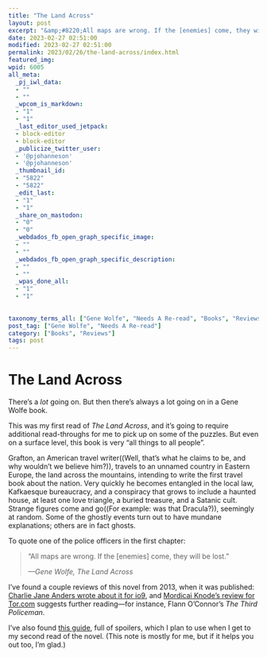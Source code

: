 ```yaml
---
title: "The Land Across"
layout: post
excerpt: "&amp;#8220;All maps are wrong. If the [enemies] come, they will be lost.&amp;#8221;"
date: 2023-02-27 02:51:00
modified: 2023-02-27 02:51:00
permalink: 2023/02/26/the-land-across/index.html
featured_img: 
wpid: 6005
all_meta: 
  _pj_iwl_data:
  - ""
  - ""
  _wpcom_is_markdown:
  - "1"
  - "1"
  _last_editor_used_jetpack:
  - block-editor
  - block-editor
  _publicize_twitter_user:
  - '@pjohanneson'
  - '@pjohanneson'
  _thumbnail_id:
  - "5822"
  - "5822"
  _edit_last:
  - "1"
  - "1"
  _share_on_mastodon:
  - "0"
  - "0"
  _webdados_fb_open_graph_specific_image:
  - ""
  - ""
  _webdados_fb_open_graph_specific_description:
  - ""
  - ""
  _wpas_done_all:
  - "1"
  - "1"
  
  
taxonomy_terms_all: ["Gene Wolfe", "Needs A Re-read", "Books", "Reviews"]
post_tag: ["Gene Wolfe", "Needs A Re-read"]
category: ["Books", "Reviews"]
tags: post
---
```


# The Land Across

There’s a *lot* going on. But then there’s always a lot going on in a Gene Wolfe book.

This was my first read of *The Land Across*, and it’s going to require additional read-throughs for me to pick up on some of the puzzles. But even on a surface level, this book is very “all things to all people”.

Grafton, an American travel writer((Well, that’s what he claims to be, and why wouldn’t we believe him?)), travels to an unnamed country in Eastern Europe, the land across the mountains, intending to write the first travel book about the nation. Very quickly he becomes entangled in the local law, Kafkaesque bureaucracy, and a conspiracy that grows to include a haunted house, at least one love triangle, a buried treasure, and a Satanic cult. Strange figures come and go((For example: was that Dracula?)), seemingly at random. Some of the ghostly events turn out to have mundane explanations; others are in fact ghosts.

To quote one of the police officers in the first chapter:

> “All maps are wrong. If the \[enemies\] come, they will be lost.”
> 
> <cite>—Gene Wolfe, *The Land Across*</cite>

I’ve found a couple reviews of this novel from 2013, when it was published: [Charlie Jane Anders wrote about it for io9](https://gizmodo.com/dont-expect-to-figure-out-gene-wolfes-new-novel-the-f-1484516074), and [Mordicai Knode’s review for Tor.com](https://www.tor.com/2013/11/12/book-review-gene-wolfe-the-land-across/) suggests further reading—for instance, Flann O’Connor’s *The Third Policeman*.

I’ve also found [this guide](http://thebookofsilk.blogspot.com/2013/12/the-land-across-guide-gene-wolfe.html), full of spoilers, which I plan to use when I get to my second read of the novel. (This note is mostly for me, but if it helps you out too, I’m glad.)